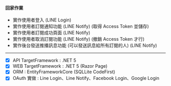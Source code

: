 #### 回家作業
- 實作使用者登入 (LINE Login)
- 實作使用者訂閱通知功能 (LINE Notify) (取得 Access Token 並儲存)
- 實作使用者訂閱成功頁面 (LINE Notify)
- 實作使用者取消訂閱功能 (LINE Notify) (撤銷 Access Token 才行)
- 實作後台發送推播訊息功能 (可以發送訊息給所有訂閱的人) (LINE Notify)

------------
- [x] API TargetFramework : .NET 5
- [x] WEB TargetFramework : .NET 5 (Razor Page)
- [x] ORM : EntityFrameworkCore (SQLLite CodeFirst)
- [x] OAuth 實做 : Line Login、Line Notify、Facebook Login、Google Login
